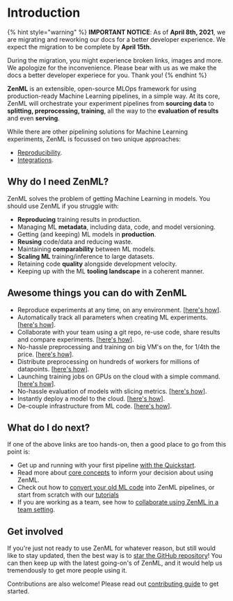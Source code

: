 # Introduction

{% hint style="warning" %}
**IMPORTANT NOTICE**: As of **April 8th, 2021**, we are migrating and reworking our docs for a better developer experience. We expect the migration to be complete by **April 15th.**

During the migration, you might experience broken links, images and more. We apologize for the inconvenience. Please bear with us as we make the docs a better developer experiece for you. Thank you!
{% endhint %}

**ZenML** is an extensible, open-source MLOps framework for using production-ready Machine Learning pipelines, in a simple way. At its core, ZenML will orchestrate your experiment pipelines from **sourcing data** to **splitting, preprocessing, training**, all the way to the **evaluation of results** and even **serving**.

While there are other pipelining solutions for Machine Learning experiments, ZenML is focussed on two unique approaches:

* [Reproducibility](https://github.com/maiot-io/zenml/tree/9c7429befb9a99f21f92d13deee005306bd06d66/docs/book/benefits/ensuring-ml-reproducibility.md). 
* [Integrations](https://github.com/maiot-io/zenml/tree/0fca34f6616b273418e2980345bafb695e3c6d88/docs/book/repository/integration-with-git.md).

## Why do I need ZenML?

ZenML solves the problem of getting Machine Learning in models. You should use ZenML if you struggle with:

* **Reproducing** training results in production.
* Managing ML **metadata**, including data, code, and model versioning.
* Getting \(and keeping\) ML models in **production**.
* **Reusing** code/data and reducing waste.
* Maintaining **comparability** between ML models.
* **Scaling ML** training/inference to large datasets.
* Retaining code **quality** alongside development velocity.
* Keeping up with the ML **tooling landscape** in a coherent manner.

## Awesome things you can do with ZenML

* Reproduce experiments at any time, on any environment. \[[here's how](https://github.com/maiot-io/zenml/tree/9c7429befb9a99f21f92d13deee005306bd06d66/docs/book/benefits/ensuring-ml-reproducibility.md)\].
* Automatically track all parameters when creating ML experiments. \[[here's how](https://github.com/maiot-io/zenml/tree/9c7429befb9a99f21f92d13deee005306bd06d66/docs/book/tutorials/creating-first-pipeline.ipynb)\].
* Collaborate with your team using a git repo, re-use code, share results and compare experiments. \[[here's how](https://github.com/maiot-io/zenml/tree/0fca34f6616b273418e2980345bafb695e3c6d88/docs/book/tutorials/team-collaboration-with-zenml-and-google-cloud.md)\].
* No-hassle preprocessing and training on big VM's on the, for 1/4th the price. \[[here's how](https://github.com/maiot-io/zenml/tree/0fca34f6616b273418e2980345bafb695e3c6d88/docs/book/tutorials/running-a-pipeline-on-a-google-cloud-vm.md)\].
* Distribute preprocessing on hundreds of workers for millions of datapoints. \[[here's how](https://github.com/maiot-io/zenml/tree/0fca34f6616b273418e2980345bafb695e3c6d88/docs/book/tutorials/building-a-classifier-on-33m-samples.md)\].
* Launching training jobs on GPUs on the cloud with a simple command. \[[here's how](https://github.com/maiot-io/zenml/tree/main/examples/gcp_gpu_training)\].
* No-hassle evaluation of models with slicing metrics. \[[here's how](https://github.com/maiot-io/zenml/tree/9c7429befb9a99f21f92d13deee005306bd06d66/docs/book/tutorials/creating-first-pipeline.ipynb)\]. 
* Instantly deploy a model to the cloud. \[[here's how](https://github.com/maiot-io/zenml/tree/main/examples/gcp_gcaip_deployment)\].
* De-couple infrastructure from ML code. \[[here's how](https://github.com/maiot-io/zenml/tree/0fca34f6616b273418e2980345bafb695e3c6d88/docs/book/backends/what-is-a-backend.md)\].

## What do I do next?

If one of the above links are too hands-on, then a good place to go from this point is:

* Get up and running with your first pipeline [with the Quickstart](starter-guide/quickstart.md).
* Read more about [core concepts](core-concepts.md) to inform your decision about using ZenML.
* Check out how to [convert your old ML code](https://github.com/maiot-io/zenml/tree/0fca34f6616b273418e2980345bafb695e3c6d88/docs/book/getting-started/organizing-zenml.md) into ZenML pipelines, or start from scratch with our [tutorials](https://github.com/maiot-io/zenml/tree/9c7429befb9a99f21f92d13deee005306bd06d66/docs/book/tutorials/creating-first-pipeline.ipynb)
* If you are working as a team, see how to [collaborate using ZenML in a team setting](https://github.com/maiot-io/zenml/tree/0fca34f6616b273418e2980345bafb695e3c6d88/docs/book/repository/team-collaboration-with-zenml.md).

## Get involved

If you're just not ready to use ZenML for whatever reason, but still would like to stay updated, then the best way is to [star the GitHub repository](https://github.com/maiot-io/zenml)! You can then keep up with the latest going-on's of ZenML, and it would help us tremendously to get more people using it.

Contributions are also welcome! Please read out [contributing guide](https://github.com/maiot-io/zenml/blob/main/CONTRIBUTING.md) to get started.

